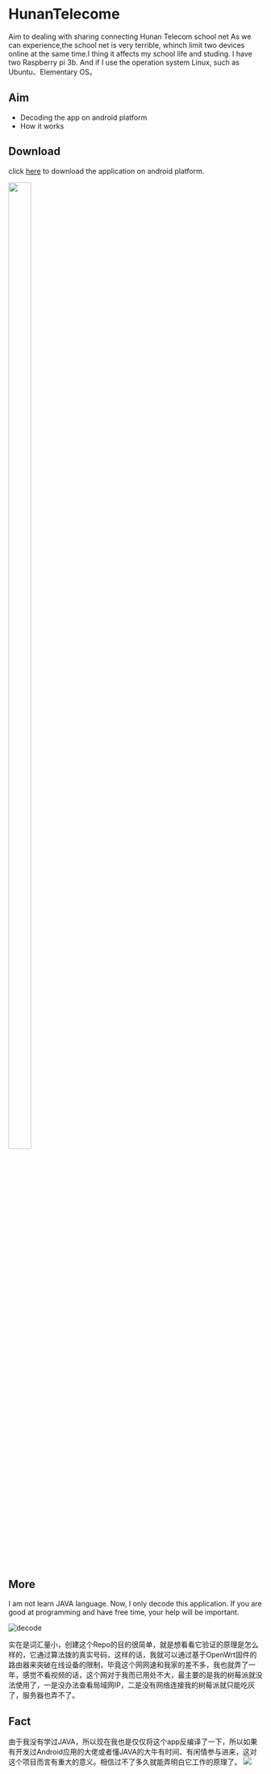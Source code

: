 # HunanTelecome
Aim to dealing with sharing connecting Hunan Telecom school net
As we can experience,the school net is very terrible, whinch limit two devices online at the same time.I thing it affects my school life and studing. I have two Raspberry pi 3b. And if I use the operation system Linux, such as Ubuntu、Elementary OS。

## Aim
- Decoding the app on android platform
- How it works


## Download
click [here](http://ozkg680jm.bkt.clouddn.com/HNCV3.6.29.1711031.apk) to download the application on android platform.

<img src="http://ozkg680jm.bkt.clouddn.com/autojump.png" width=30% height=70%>



## More
I am not learn JAVA language. Now, I only decode this application. If you are good at programming and have free time, your help will be important.

![decode](http://p5culcl8r.bkt.clouddn.com/decode%20apk.jpg)

实在是词汇量小，创建这个Repo的目的很简单，就是想看看它验证的原理是怎么样的，它通过算法拨的真实号码，这样的话，我就可以通过基于OpenWrt固件的路由器来突破在线设备的限制，毕竟这个网网速和我家的差不多，我也就弄了一年，感觉不看视频的话，这个网对于我而已用处不大，最主要的是我的树莓派就没法使用了，一是没办法查看局域网IP，二是没有网络连接我的树莓派就只能吃灰了，服务器也弄不了。
## Fact
由于我没有学过JAVA，所以现在我也是仅仅将这个app反编译了一下，所以如果有开发过Android应用的大佬或者懂JAVA的大牛有时间、有闲情参与进来，这对这个项目而言有重大的意义。相信过不了多久就能弄明白它工作的原理了。
![](http://p5culcl8r.bkt.clouddn.com/nice.jpg)
